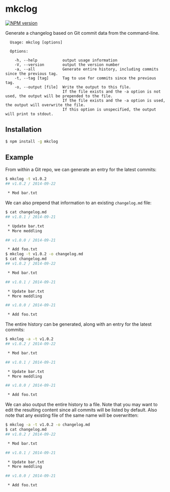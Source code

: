 # mkclog

[![NPM version](https://badge.fury.io/js/mkclog.svg)](http://badge.fury.io/js/mkclog)

Generate a changelog based on Git commit data from the command-line.

```
  Usage: mkclog [options]

  Options:

    -h, --help           output usage information
    -V, --version        output the version number
    -a, --all            Generate entire history, including commits since the previous tag.
    -t, --tag [tag]      Tag to use for commits since the previous tag.
    -o, --output [file]  Write the output to this file.
                         If the file exists and the -a option is not used, the output will be prepended to the file.
                         If the file exists and the -a option is used, the output will overwrite the file.
                         If this option is unspecified, the output will print to stdout.
```

## Installation

```sh
$ npm install -g mkclog
```

## Example

From within a Git repo, we can generate an entry for the latest commits:

```sh
$ mkclog -t v1.0.2
## v1.0.2 / 2014-09-22

 * Mod bar.txt
```

We can also prepend that information to an existing `changelog.md` file:

```sh
$ cat changelog.md
## v1.0.1 / 2014-09-21

 * Update bar.txt
 * More meddling

## v1.0.0 / 2014-09-21

 * Add foo.txt
$ mkclog -t v1.0.2 -o changelog.md
$ cat changelog.md
## v1.0.2 / 2014-09-22

 * Mod bar.txt

## v1.0.1 / 2014-09-21

 * Update bar.txt
 * More meddling

## v1.0.0 / 2014-09-21

 * Add foo.txt

```

The entire history can be generated, along with an entry for the latest commits:

```sh
$ mkclog -a -t v1.0.2
## v1.0.2 / 2014-09-22

 * Mod bar.txt

## v1.0.1 / 2014-09-21

 * Update bar.txt
 * More meddling

## v1.0.0 / 2014-09-21

 * Add foo.txt

```

We can also output the entire history to a file. Note that you may want to edit the resulting content since all commits will be listed by default. Also note that any existing file of the same name will be overwritten:

```sh
$ mkclog -a -t v1.0.2 -o changelog.md
$ cat changelog.md
## v1.0.2 / 2014-09-22

 * Mod bar.txt

## v1.0.1 / 2014-09-21

 * Update bar.txt
 * More meddling

## v1.0.0 / 2014-09-21

 * Add foo.txt

```